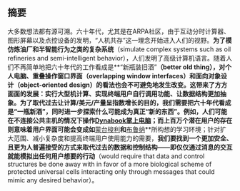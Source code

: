## 摘要

大多数想法都有源可溯。六十年代，尤其是在ARPA社区，由于互动分时计算器、图形屏幕以及点控设备的发明，“人机共存”这一理念开始进入人们的视野。**为了模仿炼油厂和半智能行为之类的复杂系统**（simulate complex systems such as oil refineries and semi-intelligent behavior），人们发明了高级计算机语言。随着人们不再简单地把六十年代的工作看成是**“新瓶装旧酒”**（better old thing），对个人电脑、重叠操作窗口界面（overlapping window interfaces）和面向对象设计（object-oriented design）的看法也会不可避免地发生改变。这带来了方方面面的发展：实行大型机计算、实现终端用户自行调用功能、让数据结构更加抽象。为了取代过去让计算/美元/产量呈指数增长的目的，我们需要把六十年代看成是“一瓶新酒”，同时进一步探索什么可能成为真正“新的东西”。例如，人们可能在不连接公共主机的情况下操作[Dynabook掌上电脑](http://baike.baidu.com/link?url=vEmk8r_cNg1vHEhdY-0B7PXxBX6Qa0brLPg7nPJojGZ6CCqrRLMAu2Kr1_dOM4D95iiZOHzuNyCxUktP51oIAK)；而上百万个潜在用户的存在则意味着用户界面可能会变成如**[蒙台梭利](http://baike.baidu.com/link?url=xye4sDiepagjrQsB50tjIcTv2jOIHaSaNnRqCyoEEuHOaFXkgZc29OTxFd8EZpI_NK8YAeRK1ZxzPZHGfoO3kuobOuD2Ethb_7ihn_-CuVLMh_6KSVER9OrxD3it-bdI0U6LUGOEF9ZPgEAp5ZO5mK)**和**[布鲁纳](http://baike.baidu.com/link?url=ryJJZjvXbPim8VoWFtZrisrqdTwcujOYtbk7YNsQAfFijBE8_xKjFdRoUGFfr-OWadAf8YMCUXx9geKjVKYMCa#2)**所构想的学习环境；针对扩大范围、减小复杂度和提高终端用户使用能力的需要，**我们要找到一个更加安全、且更为人普遍接受的方式来取代过去的数据和控制结构——即仅仅通过消息的交互就能模拟出任何用户想要的行动**（would require that data and control structures be done away with in favor of a more biological scheme of protected universal cells interacting only through messages that could mimic any desired behavior）。
